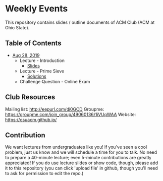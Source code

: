 Weekly Events
===

This repository contains slides / outline documents of ACM Club (ACM at Ohio State).

Table of Contents
---
* [Aug 28, 2019](2019-08-28)
    * Lecture - Introduction
        * [Slides](2019-08-28/Intro.pptx)
    * Lecture - Prime Sieve
        * [Solutions](2019-08-28/PrimeFactor.java)
    * Challenge Question - Online Exam

Club Resources
---
Mailing list: http://eepurl.com/di0GCD
Groupme:  https://groupme.com/join_group/49060136/1iVUqWAA
Website: https://osuacm.github.io/

Contribution
---
We want lectures from undergraduates like you! If you've seen a cool problem, just us know and we
will schedule a time for you to talk. No need to prepare a 40-minute lecture; even 5-minute
contributions are greatly appreciated! If you do use lecture slides or show code, though,
please add it to this repository (you can click 'upload file' in github, though you'll need
to ask for permission to edit the repo.)
